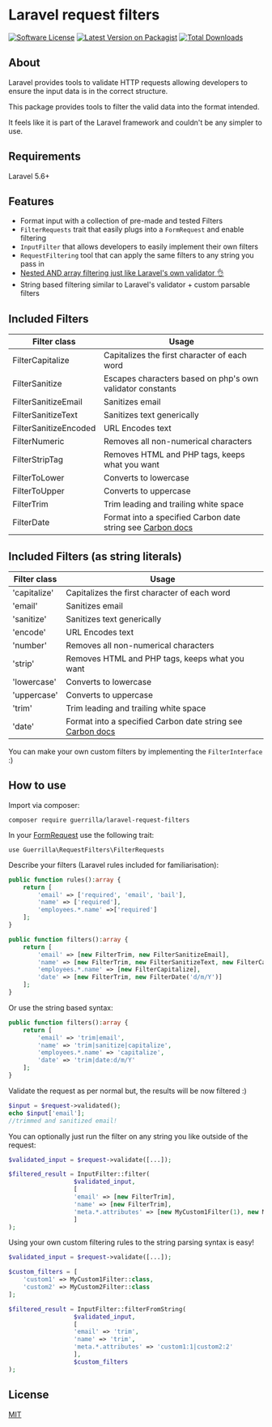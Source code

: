 
# Laravel request filters
[![Software License](https://img.shields.io/badge/license-MIT-brightgreen.svg?style=flat-square)](LICENSE.md)
[![Latest Version on Packagist](https://img.shields.io/packagist/v/guerrilla/laravel-request-filters.svg?style=flat-square)](https://packagist.org/packages/guerrilla/laravel-request-filters)
[![Total Downloads](https://img.shields.io/packagist/dt/guerrilla/laravel-request-filters.svg?style=flat-square)](https://packagist.org/packages/guerrilla/laravel-request-filters)

## About

Laravel provides tools to validate HTTP requests allowing developers to ensure the input data
is in the correct structure.

This package provides tools to filter the valid data into the format intended.

It feels like it is part of the Laravel framework and couldn't be any simpler to use.

## Requirements

Laravel 5.6+

## Features

- Format input with a collection of pre-made and tested Filters
- ```FilterRequests``` trait that easily plugs into a ```FormRequest``` and enable filtering
- ```InputFilter``` that allows developers to easily implement their own filters
- ```RequestFiltering``` tool that can apply the same filters to any string you pass in
- [Nested AND array filtering just like Laravel's own validator :ok_hand:](https://laravel.com/docs/7.x/validation#validating-arrays)
- String based filtering similar to Laravel's validator + custom parsable filters

## Included Filters

| Filter class | Usage |
| -------------| ------------- |
| FilterCapitalize | Capitalizes the first character of each word |
| FilterSanitize | Escapes characters based on php's own validator constants |
| FilterSanitizeEmail | Sanitizes email |
| FilterSanitizeText | Sanitizes text generically |
| FilterSanitizeEncoded | URL Encodes text |
| FilterNumeric | Removes all non-numerical characters |
| FilterStripTag | Removes HTML and PHP tags, keeps what you want |
| FilterToLower | Converts to lowercase |
| FilterToUpper | Converts to uppercase |
| FilterTrim | Trim leading and trailing white space |
| FilterDate | Format into a specified Carbon date string see [Carbon docs](https://carbon.nesbot.com/docs/#api-formatting)  |

## Included Filters (as string literals)

| Filter class | Usage |
| -------------| ------------- |
| 'capitalize' | Capitalizes the first character of each word |
| 'email' | Sanitizes email |
| 'sanitize' | Sanitizes text generically |
| 'encode' | URL Encodes text |
| 'number' | Removes all non-numerical characters |
| 'strip' | Removes HTML and PHP tags, keeps what you want |
| 'lowercase' | Converts to lowercase |
| 'uppercase' | Converts to uppercase |
| 'trim' | Trim leading and trailing white space |
| 'date' | Format into a specified Carbon date string see [Carbon docs](https://carbon.nesbot.com/docs/#api-formatting)  |

You can make your own custom filters by implementing the ```FilterInterface``` :)

## How to use

Import via composer:

```composer require guerrilla/laravel-request-filters```

In your [FormRequest](https://laravel.com/docs/7.x/validation#form-request-validation) use the following trait:

```use Guerrilla\RequestFilters\FilterRequests```

Describe your filters (Laravel rules included for familiarisation):

```php
public function rules():array {
    return [
        'email' => ['required', 'email', 'bail'],
        'name' => ['required'],
        'employees.*.name' =>['required']
    ];
}
```

```php
public function filters():array {
    return [
        'email' => [new FilterTrim, new FilterSanitizeEmail],
        'name' => [new FilterTrim, new FilterSanitizeText, new FilterCapitalize],
        'employees.*.name' => [new FilterCapitalize],
        'date' => [new FilterTrim, new FilterDate('d/m/Y')]
    ];
}
```

Or use the string based syntax:
```php
public function filters():array {
    return [
        'email' => 'trim|email',
        'name' => 'trim|sanitize|capitalize',
        'employees.*.name' => 'capitalize',
        'date' => 'trim|date:d/m/Y'
    ];
}
```

Validate the request as per normal but, the results will be now filtered :)

```php
$input = $request->validated();
echo $input['email'];
//trimmed and sanitized email!
```


You can optionally just run the filter on any string you like outside of the request:

```php
$validated_input = $request->validate([...]);

$filtered_result = InputFilter::filter(
                  $validated_input,
                  [
                  'email' => [new FilterTrim],
                  'name' => [new FilterTrim],
                  'meta.*.attributes' => [new MyCustom1Filter(1), new MyCustom2Filter(2)] 
                  ]
);
```

Using your own custom filtering rules to the string parsing syntax is easy!
```php
$validated_input = $request->validate([...]);

$custom_filters = [
    'custom1' => MyCustom1Filter::class,
    'custom2' => MyCustom2Filter::class
];

$filtered_result = InputFilter::filterFromString(
                  $validated_input,
                  [
                  'email' => 'trim',
                  'name' => 'trim',
                  'meta.*.attributes' => 'custom1:1|custom2:2'
                  ],
                  $custom_filters
);
```

## License

[MIT](http://opensource.org/licenses/MIT)
